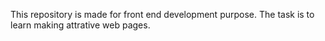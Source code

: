 This repository is made for front end development purpose. The task is to learn making attrative web pages.
